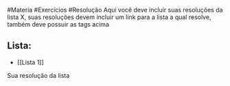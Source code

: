 #Materia #Exercícios #Resolução 
Aqui você deve incluir suas resoluções da lista X, suas resoluções devem incluir um link para a lista a qual resolve, também deve possuir as tags acima
## Lista:
- [[Lista 1]]

Sua resolução da lista